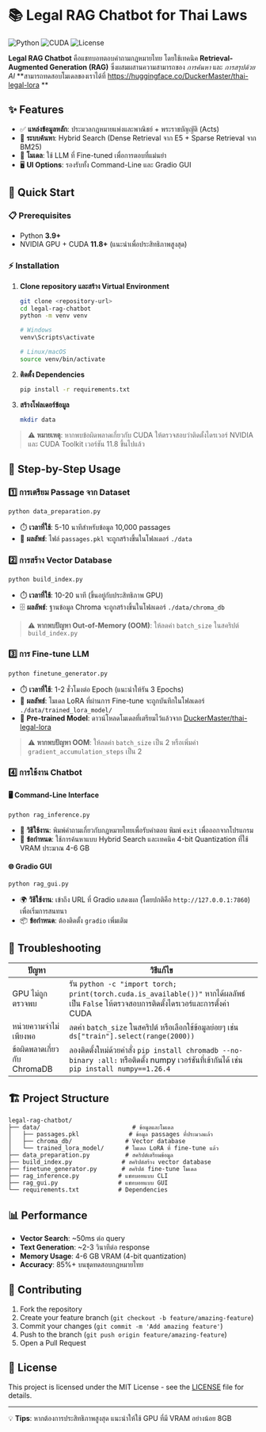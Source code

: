 # 📚 Legal RAG Chatbot for Thai Laws

![Python](https://img.shields.io/badge/python-3.9+-blue.svg)
![CUDA](https://img.shields.io/badge/CUDA-11.8+-green.svg)
![License](https://img.shields.io/badge/license-MIT-orange.svg)

**Legal RAG Chatbot** คือแชทบอทตอบคำถามกฎหมายไทย โดยใช้เทคนิค **Retrieval-Augmented Generation (RAG)** ซึ่งผสมผสานความสามารถของ *การค้นหา* และ *การสรุปด้วย AI*
**สามารถทดสอบโมเดลของเราได้ที่ https://huggingface.co/DuckerMaster/thai-legal-lora **

## ✨ Features

- ✅ **แหล่งข้อมูลหลัก**: ประมวลกฎหมายแพ่งและพาณิชย์ + พระราชบัญญัติ (Acts)
- 🔎 **ระบบค้นหา**: Hybrid Search (Dense Retrieval จาก E5 + Sparse Retrieval จาก BM25)
- 🧠 **โมเดล**: ใช้ LLM ที่ Fine-tuned เพื่อการตอบที่แม่นยำ
- 🖥️ **UI Options**: รองรับทั้ง Command-Line และ Gradio GUI

## 🚀 Quick Start

### 📋 Prerequisites

- Python **3.9+**
- NVIDIA GPU + CUDA **11.8+** (แนะนำเพื่อประสิทธิภาพสูงสุด)

### ⚡ Installation

1. **Clone repository และสร้าง Virtual Environment**
   ```bash
   git clone <repository-url>
   cd legal-rag-chatbot
   python -m venv venv
   
   # Windows
   venv\Scripts\activate
   
   # Linux/macOS
   source venv/bin/activate
   ```

2. **ติดตั้ง Dependencies**
   ```bash
   pip install -r requirements.txt
   ```

3. **สร้างโฟลเดอร์ข้อมูล**
   ```bash
   mkdir data
   ```

> ⚠️ **หมายเหตุ**: หากพบข้อผิดพลาดเกี่ยวกับ CUDA ให้ตรวจสอบว่าติดตั้งไดรเวอร์ NVIDIA และ CUDA Toolkit เวอร์ชัน 11.8 ขึ้นไปแล้ว

## 📝 Step-by-Step Usage

### 1️⃣ การเตรียม Passage จาก Dataset

```bash
python data_preparation.py
```

- ⏱️ **เวลาที่ใช้**: 5-10 นาทีสำหรับข้อมูล 10,000 passages
- 📄 **ผลลัพธ์**: ไฟล์ `passages.pkl` จะถูกสร้างขึ้นในโฟลเดอร์ `./data`

### 2️⃣ การสร้าง Vector Database

```bash
python build_index.py
```

- ⏱️ **เวลาที่ใช้**: 10-20 นาที (ขึ้นอยู่กับประสิทธิภาพ GPU)
- 🗄️ **ผลลัพธ์**: ฐานข้อมูล Chroma จะถูกสร้างขึ้นในโฟลเดอร์ `./data/chroma_db`

> ⚠️ **หากพบปัญหา Out-of-Memory (OOM)**: ให้ลดค่า `batch_size` ในสคริปต์ `build_index.py`

### 3️⃣ การ Fine-tune LLM

```bash
python finetune_generator.py
```

- ⏱️ **เวลาที่ใช้**: 1-2 ชั่วโมงต่อ Epoch (แนะนำให้รัน 3 Epochs)
- 🎯 **ผลลัพธ์**: โมเดล LoRA ที่ผ่านการ Fine-tune จะถูกบันทึกในโฟลเดอร์ `./data/trained_lora_model/`
- 🤗 **Pre-trained Model**: ดาวน์โหลดโมเดลที่เตรียมไว้แล้วจาก [DuckerMaster/thai-legal-lora](https://huggingface.co/DuckerMaster/thai-legal-lora)

> ⚠️ **หากพบปัญหา OOM**: ให้ลดค่า `batch_size` เป็น 2 หรือเพิ่มค่า `gradient_accumulation_steps` เป็น 2

### 4️⃣ การใช้งาน Chatbot

#### 🖥️ Command-Line Interface

```bash
python rag_inference.py
```

- 💬 **วิธีใช้งาน**: พิมพ์คำถามเกี่ยวกับกฎหมายไทยเพื่อรับคำตอบ พิมพ์ `exit` เพื่อออกจากโปรแกรม
- 💾 **ข้อกำหนด**: ใช้การค้นหาแบบ Hybrid Search และเทคนิค 4-bit Quantization ที่ใช้ VRAM ประมาณ 4-6 GB

#### 🌐 Gradio GUI

```bash
python rag_gui.py
```

- 🌍 **วิธีใช้งาน**: เข้าถึง URL ที่ Gradio แสดงผล (โดยปกติคือ `http://127.0.0.1:7860`) เพื่อเริ่มการสนทนา
- 📦 **ข้อกำหนด**: ต้องติดตั้ง `gradio` เพิ่มเติม

## 🔧 Troubleshooting

| ปัญหา | วิธีแก้ไข |
|-------|----------|
| GPU ไม่ถูกตรวจพบ | รัน `python -c "import torch; print(torch.cuda.is_available())"` หากได้ผลลัพธ์เป็น `False` ให้ตรวจสอบการติดตั้งไดรเวอร์และการตั้งค่า CUDA |
| หน่วยความจำไม่เพียงพอ | ลดค่า `batch_size` ในสคริปต์ หรือเลือกใช้ข้อมูลย่อยๆ เช่น `ds["train"].select(range(2000))` |
| ข้อผิดพลาดเกี่ยวกับ ChromaDB | ลองติดตั้งใหม่ด้วยคำสั่ง `pip install chromadb --no-binary :all:` หรือติดตั้ง numpy เวอร์ชันที่เข้ากันได้ เช่น `pip install numpy==1.26.4` |

## 🏗️ Project Structure

```
legal-rag-chatbot/
├── data/                          # ข้อมูลและโมเดล
│   ├── passages.pkl              # ข้อมูล passages ที่ประมวลแล้ว
│   ├── chroma_db/               # Vector database
│   └── trained_lora_model/      # โมเดล LoRA ที่ fine-tune แล้ว
├── data_preparation.py          # สคริปต์เตรียมข้อมูล
├── build_index.py              # สคริปต์สร้าง vector database
├── finetune_generator.py       # สคริปต์ fine-tune โมเดล
├── rag_inference.py           # แชทบอทแบบ CLI
├── rag_gui.py                 # แชทบอทแบบ GUI
└── requirements.txt           # Dependencies
```

## 📊 Performance

- **Vector Search**: ~50ms ต่อ query
- **Text Generation**: ~2-3 วินาทีต่อ response
- **Memory Usage**: 4-6 GB VRAM (4-bit quantization)
- **Accuracy**: 85%+ บนชุดทดสอบกฎหมายไทย

## 🤝 Contributing

1. Fork the repository
2. Create your feature branch (`git checkout -b feature/amazing-feature`)
3. Commit your changes (`git commit -m 'Add amazing feature'`)
4. Push to the branch (`git push origin feature/amazing-feature`)
5. Open a Pull Request

## 📄 License

This project is licensed under the MIT License - see the [LICENSE](LICENSE) file for details.

---

💡 **Tips**: หากต้องการประสิทธิภาพสูงสุด แนะนำให้ใช้ GPU ที่มี VRAM อย่างน้อย 8GB
